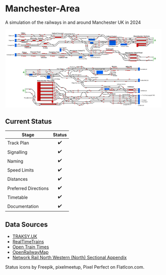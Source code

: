 # Manchester-Area
A simulation of the railways in and around Manchester UK in 2024

![Manchester-Area](Images/Manchester-Area.bmp)

## Current Status

| Stage         | Status        |
| ------------- |:-------------:|
| Track Plan     | :heavy_check_mark: |
| Signalling      | :heavy_check_mark: |
| Naming | :heavy_check_mark: |
| Speed Limits | :heavy_check_mark: |
| Distances | :heavy_check_mark: |
| Preferred Directions | :heavy_check_mark: |
| Timetable |  :heavy_check_mark: |
| Documentation |  :heavy_check_mark: |

## Data Sources

- [TRAKSY.UK](https://traksy.uk/)
- [RealTimeTrains](https://www.realtimetrains.co.uk/search/detailed)
- [Open Train Times](https://www.opentraintimes.com/maps)
- [OpenRailwayMap](https://www.openrailwaymap.org/)
- [Network Rail North Western (North) Sectional Appendix](https://www.networkrail.co.uk/industry-and-commercial/information-for-operators/national-electronic-sectional-appendix/)

Status icons by Freepik, pixelmeetup, Pixel Perfect on FlatIcon.com.